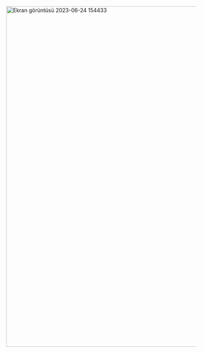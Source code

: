 <img width="900" alt="Ekran görüntüsü 2023-06-24 154433" src="https://github.com/Kaano1/LeetCode/assets/89842738/05aca14d-89c1-4484-a347-3768be6297e0">

